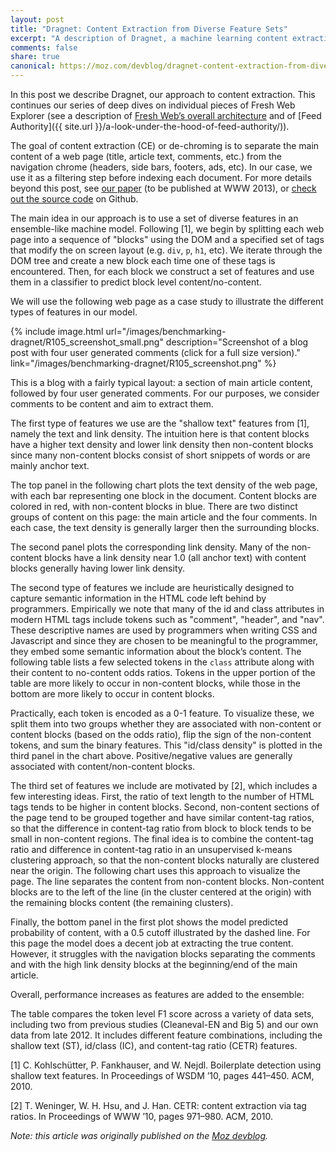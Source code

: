 ```yaml
---
layout: post
title: "Dragnet: Content Extraction from Diverse Feature Sets"
excerpt: "A description of Dragnet, a machine learning content extraction model using diverse feature sets."
comments: false
share: true
canonical: https://moz.com/devblog/dragnet-content-extraction-from-diverse-feature-sets/
---
```


In this post we describe Dragnet, our approach to content extraction. This continues our series of deep dives on individual pieces of
Fresh Web Explorer (see a description of
[Fresh Web’s overall architecture](https://moz.com/blog/behind-the-scenes-of-fresh-web-explorer) and of [Feed Authority]({{ site.url }}/a-look-under-the-hood-of-feed-authority/)).

The goal of content extraction (CE) or de-chroming is to separate the main content of a web page (title, article text, comments, etc.) from the navigation chrome (headers, side bars, footers, ads, etc). In our case, we use it as a filtering step before indexing each document. For more details beyond this post, see
[our paper](https://github.com/seomoz/dragnet/blob/master/dragnet_www2013.pdf?raw=true) (to be published at WWW 2013),
or [check out the source code](https://github.com/seomoz/dragnet/) on Github.

The main idea in our approach is to use a set of diverse features in an ensemble-like machine model.
Following [1], we begin by splitting each web page into a sequence of "blocks"
using the DOM and a specified set of tags that modify the on screen layout (e.g.
`div`, `p`, `h1`, etc). We iterate through the DOM tree and create a new block each time one of these tags is encountered. Then, for each block we construct a set of features and use them in a classifier to predict block level content/no-content.

We will use the following web page as a case study to illustrate the different types of features in our model.

{% include image.html url="/images/benchmarking-dragnet/R105_screenshot_small.png" description="Screenshot of a blog post with four user generated comments (click for a full size version)." link="/images/benchmarking-dragnet/R105_screenshot.png" %}

This is a blog with a fairly typical layout: a section of main article content, followed by four user generated comments. For our purposes, we consider comments to be content and aim to extract them.

The first type of features we use are the "shallow text" features from [1], namely the text and link density. The intuition here is that content blocks have a higher text density and lower link density then non-content blocks since many non-content blocks consist of short snippets of words or are mainly anchor text.

The top panel in the following chart plots the text density of the web page, with each bar representing one block in the document. Content blocks are colored in red, with non-content blocks in blue. There are two distinct groups of content on this page: the main article and the four comments. In each case, the text density is generally larger then the surrounding blocks.

The second panel plots the corresponding link density. Many of the non-content blocks have a link density near 1.0 (all anchor text) with content blocks generally having lower link density.

The second type of features we include are heuristically designed to capture semantic information in the HTML code left behind by programmers. Empirically we note that many of the id and class attributes in modern HTML tags include tokens
such as "comment", "header", and "nav". These descriptive names are used by
programmers when writing CSS and Javascript and since they are chosen to be meaningful to the programmer, they embed some semantic information about the block’s content. The following table lists a few selected tokens in the `class` attribute along with their content to no-content odds ratios.
Tokens in the upper portion of the table are more likely to occur in non-content blocks, while those in the bottom are more likely to occur in content blocks.

Practically, each token is encoded as a 0-1 feature. To visualize these, we split them into two groups whether they are associated with non-content or content blocks (based on the odds ratio), flip the sign of the non-content tokens, and sum the binary features. This "id/class density" is plotted in the third panel in the chart above. Positive/negative values are generally associated with content/non-content blocks.

The third set of features we include are motivated by [2], which includes a few interesting ideas. First, the ratio of text length to the number of HTML tags tends to be higher in content blocks. Second, non-content sections of the page tend to be grouped together and have similar content-tag ratios, so that the difference in content-tag ratio from block to block tends to be small in non-content regions. The final idea is to combine the content-tag ratio and difference in content-tag ratio in an unsupervised k-means clustering approach, so that the non-content blocks naturally are clustered near the origin.  The following chart uses this approach to visualize the page. The line separates the content from non-content blocks. Non-content blocks are to the left of the line (in the cluster centered at the origin) with the remaining blocks content (the remaining clusters).

Finally, the bottom panel in the first plot shows the model predicted probability of content, with a 0.5 cutoff illustrated by the dashed line. For this page the model does a decent job at extracting the true content. However, it struggles with the navigation blocks separating the comments and with the high link density blocks at the beginning/end of the main article.

Overall, performance increases as features are added to the ensemble:

The table compares the token level F1 score across a variety of data sets, including two from previous studies (Cleaneval-EN and Big 5) and our own data from late 2012. It includes different feature combinations, including the shallow text (ST), id/class (IC), and content-tag ratio (CETR) features.

[1] C. Kohlschütter, P. Fankhauser, and W. Nejdl. Boilerplate detection using shallow text features. In Proceedings of WSDM ’10, pages 441–450. ACM, 2010.

[2] T. Weninger, W. H. Hsu, and J. Han. CETR: content extraction via tag ratios. In Proceedings of WWW ’10, pages 971–980. ACM, 2010.

*Note: this article was originally published on the [Moz devblog](https://moz.com/devblog/dragnet-content-extraction-from-diverse-feature-sets/).*

